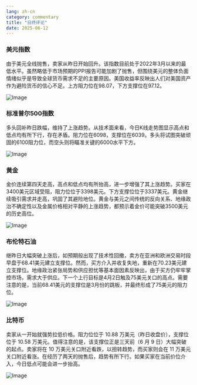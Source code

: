 ```yaml
---
lang: zh-cn
category: commentary
title: "日终评论"
date: 2025-06-12
---
```


### 美元指数

由于美元全线抛售，卖家从昨日开始回升。该指数目前处于2022年3月以来的最低水平。虽然略低于市场预期的PPI报告可能加剧了抛售，但围绕美元的整体负面情绪似乎是导致全球货币需求不足的主要原因。美国收益率反映出人们对美国资产作为避险货币的信心不足。上方阻力位在98.07，下方支撑位在97.12。

![Image](https://markleighedu.github.io/img/Jun-2025/12-Jun-2025/price.jpg)

### 标准普尔500指数

多头回补昨日跌幅，维持了上涨趋势。从技术面来看，今日K线走势图显示高点和低点均有所下行，存在矛盾。阻力位在6098，支撑位在6039。多头将试图突破顽固的6100阻力位，而空头则将瞄准关键的6000水平下方。

![Image](https://markleighedu.github.io/img/Jun-2025/12-Jun-2025/sp500.jpg)

### 黄金

金价连续第四天走高，高点和低点均有所抬高，进一步增强了其上涨趋势。买家在3400美元区域受阻，阻力位位于3398美元。下方支撑位位于3337美元。黄金继续吸引需求并走高，巩固了其避险地位。黄金与美元之间传统的反向关系、地缘政治不确定性以及金属价格相对平静的上涨趋势，都预示着金价可能突破3500美元的历史高位。

![Image](https://markleighedu.github.io/img/Jun-2025/12-Jun-2025/gold.jpg)

### 布伦特石油

继昨日大幅突破上涨后，如预期般出现了技术性回撤，卖方在亚洲和欧洲交易时段早盘于68.41美元建立支撑位。然而，买方介入并收复失地，重新在70.23美元建立支撑位。地缘政治紧张局势和供应担忧等基本面因素反映出，由于买方仍牢牢掌控市场，需求大于供应。下一个上行目标是4月2日触及75美元关口的高点。需要注意的是，当前68.41美元的支撑位是3月份的跳板，并最终形成了75美元的阻力位。

![Image](https://markleighedu.github.io/img/Jun-2025/12-Jun-2025/brentoil.jpg)

### 比特币

卖家从一开始就强势拉低价格。阻力位位于 10.88 万美元（昨日收盘价），支撑位位于 10.58 万美元。值得注意的是，该支撑位正是三天前（6 月 9 日）大幅突破的起点。卖家将在 10 万美元关口附近看跌，以扭转趋势，而买家则会在 11 万美元关口附近看涨。在经历了两天的抛售后，趋势有所下行。如果买家在当前价位介入，今日低点可能会进一步抬高。

![Image](https://markleighedu.github.io/img/Jun-2025/12-Jun-2025/bitcoin.jpg)

